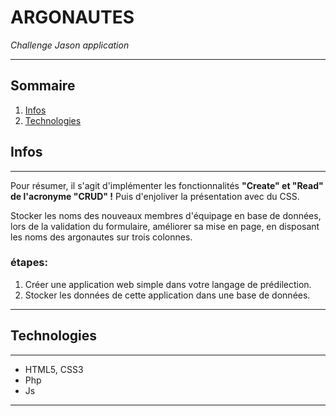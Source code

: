 # ARGONAUTES 
*Challenge Jason application* 

***
## Sommaire
1. [Infos](#infos)
2. [Technologies](#Technologies)

## Infos
***
Pour résumer, il s'agit d'implémenter les fonctionnalités **"Create" et "Read" de l'acronyme "CRUD" !** 
Puis d'enjoliver la présentation avec du CSS.
 
Stocker les noms des nouveaux membres d'équipage en base de données, lors de la validation du formulaire,
améliorer sa mise en page, en disposant les noms des argonautes sur trois colonnes.

### étapes:
1. Créer une application web simple dans votre langage de prédilection.
2. Stocker les données de cette application dans une base de données.
***

## Technologies
***
* HTML5, CSS3
* Php
* Js
***


